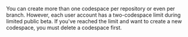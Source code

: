 You can create more than one codespace per repository or even per branch. However, each user account has a two-codespace limit during limited public beta. If you've reached the limit and want to create a new codespace, you must delete a codespace first.

